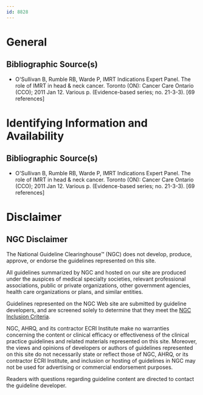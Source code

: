 ```yaml
---
id: 8828
---
```


# General

## Bibliographic Source(s)

- O'Sullivan B, Rumble RB, Warde P, IMRT Indications Expert Panel. The role of IMRT in head & neck cancer. Toronto (ON): Cancer Care Ontario (CCO); 2011 Jan 12. Various p. (Evidence-based series; no. 21-3-3). [69 references]

# Identifying Information and Availability

## Bibliographic Source(s)

- O'Sullivan B, Rumble RB, Warde P, IMRT Indications Expert Panel. The role of IMRT in head & neck cancer. Toronto (ON): Cancer Care Ontario (CCO); 2011 Jan 12. Various p. (Evidence-based series; no. 21-3-3). [69 references]

# Disclaimer

## NGC Disclaimer

The National Guideline Clearinghouse™ (NGC) does not develop, produce, approve, or endorse the guidelines represented on this site.

All guidelines summarized by NGC and hosted on our site are produced under the auspices of medical specialty societies, relevant professional associations, public or private organizations, other government agencies, health care organizations or plans, and similar entities.

Guidelines represented on the NGC Web site are submitted by guideline developers, and are screened solely to determine that they meet the [NGC Inclusion Criteria](/help-and-about/summaries/inclusion-criteria).

NGC, AHRQ, and its contractor ECRI Institute make no warranties concerning the content or clinical efficacy or effectiveness of the clinical practice guidelines and related materials represented on this site. Moreover, the views and opinions of developers or authors of guidelines represented on this site do not necessarily state or reflect those of NGC, AHRQ, or its contractor ECRI Institute, and inclusion or hosting of guidelines in NGC may not be used for advertising or commercial endorsement purposes.

Readers with questions regarding guideline content are directed to contact the guideline developer.

